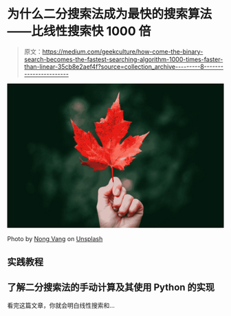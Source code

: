 # 为什么二分搜索法成为最快的搜索算法——比线性搜索快 1000 倍

> 原文：<https://medium.com/geekculture/how-come-the-binary-search-becomes-the-fastest-searching-algorithm-1000-times-faster-than-linear-35cb8e2aef4f?source=collection_archive---------8----------------------->

![](img/2fc73da60d867d2fc5725198b48999dc.png)

Photo by [Nong Vang](https://unsplash.com/@californong?utm_source=medium&utm_medium=referral) on [Unsplash](https://unsplash.com?utm_source=medium&utm_medium=referral)

## 实践教程

## 了解二分搜索法的手动计算及其使用 Python 的实现

看完这篇文章，你就会明白线性搜索和…